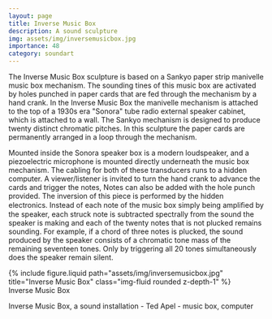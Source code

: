 ```yaml
---
layout: page
title: Inverse Music Box
description: A sound sculpture
img: assets/img/inversemusicbox.jpg
importance: 48
category: soundart
---
```


The Inverse Music Box sculpture is based on a Sankyo paper strip manivelle music box mechanism. The sounding tines of this music box are activated by holes punched in paper cards that are fed through the mechanism by a hand crank. In the Inverse Music Box the manivelle mechanism is attached to the top of a 1930s era "Sonora" tube radio external speaker cabinet, which is attached to a wall. The Sankyo mechanism is designed to produce twenty distinct chromatic pitches. In this sculpture the paper cards are permanently arranged in a loop through the mechanism.

Mounted inside the Sonora speaker box is a modern loudspeaker, and a piezoelectric microphone is mounted directly underneath the music box mechanism. The cabling for both of these transducers runs to a hidden computer. A viewer/listener is invited to turn the hand crank to advance the cards and trigger the notes, Notes can also be added with the hole punch provided. The inversion of this piece is performed by the hidden electronics. Instead of each note of the music box simply being ampliﬁed by the speaker, each struck note is subtracted spectrally from the sound the speaker is making and each of the twenty notes that is not plucked remains sounding. For example, if a chord of three notes is plucked, the sound produced by the speaker consists of a chromatic tone mass of the remaining seventeen tones. Only by triggering all 20 tones simultaneously does the speaker remain silent.

<div class="row">
    <div class="col-sm mt-3 mt-md-0">
        {% include figure.liquid path="assets/img/inversemusicbox.jpg" title="Inverse Music Box" class="img-fluid rounded z-depth-1" %}
    </div>
</div>
<div class="caption">
    Inverse Music Box

Inverse Music Box, a sound installation - Ted Apel - music box, computer

</div>
